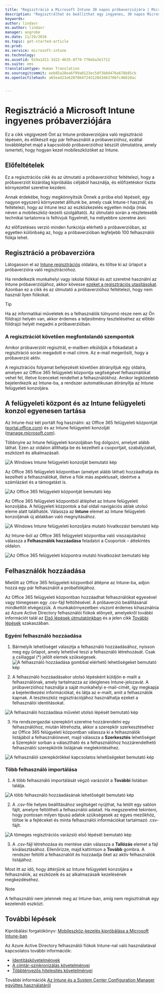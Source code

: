 ```yaml
---
title: "Regisztráció a Microsoft Intune 30 napos próbaverziójára | Microsoft Docs"
description: "Regisztrálhat és beállíthat egy ingyenes, 30 napos Microsoft Intune próbaverziót."
keywords: 
author: lindavr
ms.author: lindavr
manager: angrobe
ms.date: 11/29/2016
ms.topic: get-started-article
ms.prod: 
ms.service: microsoft-intune
ms.technology: 
ms.assetid: 619a1d11-3d22-4635-8f70-770eba3e1712
ms.suite: ems
translationtype: Human Translation
ms.sourcegitcommit: eeb85a28ea6f99a0123ec5df3b0d476a678b85cb
ms.openlocfilehash: a65ead23e62870647245120d1663706fc46810ac


---
```


# <a name="sign-up-for-a-microsoft-intune-free-trial"></a>Regisztráció a Microsoft Intune ingyenes próbaverziójára
Ez a cikk végigvezeti Önt az Intune próbaverziójára való regisztráció lépésein, és előkészít egy pár felhasználót a próbaverzióhoz, ezáltal továbbléphet majd a kapcsolódó próbaverzióhoz készült útmutatóra, amely ismerteti, hogy hogyan kezel mobileszközöket az Intune. <!---or app data when devices are not enrolled in Intune.--->

## <a name="assumptions"></a>Előfeltételek
Ez a regisztrációs cikk és az útmutató a próbaverzióhoz feltételezi, hogy a próbaverziót kizárólag kipróbálás céljából használja, és előfizetéskor tiszta környezettel szeretne kezdeni.

Annak érdekébe, hogy megkönnyítsük Önnek a próba első lépéseit, egy nagyon egyszerű környezetet állítunk be, amely csak Intune-t használ, és feltételezi, hogy az Intune lesz az eszközkezelés egyetlen módja (más néven a mobileszköz-kezelő szolgáltató). Az útmutató során a részletesebb technikai tartalomra is felhívjuk figyelmét, ha mélyebbre szeretne ásni.

Az előfizetéses verzió minden funkciója elérhető a próbaverzióban, az egyetlen különbség az, hogy a próbaverzióban legfeljebb 100 felhasználói fiókja lehet.

## <a name="sign-up-for-your-trial"></a>Regisztráció a próbaverzióra
Látogasson el az [Intune regisztrációs](https://portal.office.com/Signup/Signup.aspx?OfferId=40BE278A-DFD1-470a-9EF7-9F2596EA7FF9&dl=INTUNE_A&ali=1#0%20) oldalára, és töltse ki az űrlapot a próbaverzióra való regisztrációhoz.

Ha rendelkezik munkahelyi vagy iskolai fiókkal és azt szeretné használni az Intune próbaverziójához, akkor kövesse [ezeket a regisztrációs utasításokat](https://docs.microsoft.com/en-us/intune/get-started/start-with-a-paid-subscription-to-microsoft-intune-step-1). Azonban ez a cikk és az útmutató a próbaverzióhoz feltételezi, hogy nem használ ilyen fiókokat.

> [!TIP]
> Ha az informatikai műveletek és a felhasználók túlnyomó része nem az Ön földrajzi helyén van, akkor érdemes a teljesítmény teszteléséhez az előbbi földrajzi helyét megadni a próbaverzióban.

### <a name="post-sign-up-considerations"></a>A regisztrációt követően megfontolandó szempontok
Amikor próbaverziót regisztrál, e-mailben elküldjük a fiókadatait a regisztráció során megadott e-mail címre. Az e-mail megerősíti, hogy a próbaverzió aktív.

A regisztrációs folyamat befejezését követően átirányítjuk egy oldalra, amelyen az Office 365 felügyeleti központja segítségével felhasználókat vehet fel, illetve licenceket rendelhet a felhasználókhoz. Amikor legközelebb bejelentkezik az Intune-ba, a rendszer automatikusan átirányítja az Intune felügyeleti konzoljára.

## <a name="keeping-the-admin-center-and-the-intune-administration-console-straight"></a>A felügyeleti központ és az Intune felügyeleti konzol egyenesen tartása
Az Intune-hoz két portált fog használni: az Office 365 felügyeleti központját ([portal.office.com](https://portal.office.com)) és az Intune felügyeleti konzolját ([manage.microsoft.com](https://manage.microsoft.com)).

Többnyire az Intune felügyeleti konzoljában fog dolgozni, amelyet alább láthat. Ezen az oldalon állíthatja be és kezelheti a csoportjait, szabályzatait, eszközeit és alkalmazásait.

![A Windows Intune felügyeleti konzolját bemutató kép](./media/sign-up/intune-admin-console.png)

Az Office 365 felügyeleti központban (amelyet alább láthat) hozzáadhatja és kezelheti a felhasználókat, illetve a fiók más aspektusait, ideértve a számlázást és a támogatást is.

![Az Office 365 felügyeleti központját bemutató kép](./media/sign-up/office-admin-center.png)

Az Office 365 felügyeleti központból átléphet az Intune felügyeleti konzoljába. A felügyeleti központok a bal oldali navigációs ablak utolsó eleme alatt találhatók. Válassza az **Intune** elemet az Intune felügyeleti konzoljának új ablakban való megnyitásához.

![A Windows Intune felügyeleti konzoljára mutató hivatkozást bemutató kép](./media/sign-up/link-to-intune.png)

Az Intune-ból az Office 365 felügyeleti központba való visszajutáshoz válassza a **Felhasználók hozzáadása** feladatot a Csoportok – áttekintés oldalon.

![Az Office 365 felügyeleti központra mutató hivatkozást bemutató kép](./media/sign-up/task-add-users.png)

## <a name="add-users"></a>Felhasználók hozzáadása
Mielőtt az Office 365 felügyeleti központból átlépne az Intune-ba, adjon hozzá egy pár felhasználót a próbafiókjához.

Az Office 365 felügyeleti központban hozzáadhat felhasználókat egyesével vagy tömegesen egy .csv-fájl feltöltésével. A próbaverzió beállításánál mindkettőt elvégezzük. A munkakörnyezetben viszont érdemes kihasználnia az Azure Active Directory felhasználói fiókok előnyeit, amelyekről további információt talál az [Első lépések útmutatónkban](https://docs.microsoft.com/en-us/intune/get-started/start-with-a-paid-subscription-to-microsoft-intune-step-3) és a jelen cikk [További lépések](#Next-steps) szakaszában.

### <a name="add-an-individual-user"></a>Egyéni felhasználó hozzáadása
1. Bármelyik lehetőséget választja a felhasználó hozzáadásához, nyisson meg egy űrlapot, amely lehetővé teszi a felhasználó létrehozását. Csak a csillaggal (\*) jelölt elemek szükségesek.
![A felhasználó hozzáadása gombbal elérhető lehetőségeket bemutató kép](./media/sign-up/add-user.png)


2.  A felhasználó hozzáadásakor utolsó lépésként küldjön e-mailt a felhasználónak, amely tartalmazza az ideiglenes Intune-jelszavát. A próbaverzióhoz használja a saját munkahelyi e-mail-címét, így megkapja a bejelentkezési információkat, és látja az e-mailt, amit a felhasználók kapnak. A teszteszköz regisztrációjához használhatja ezeket a felhasználói identitásokat.<br/>

 ![A felhasználó hozzáadása művelet utolsó lépését bemutató kép](./media/sign-up/new-user-2.png)

3. Ha rendszergazdai szerepkört szeretne hozzárendelni egy felhasználóhoz, miután létrehozta, akkor a szerepkör szerkesztéséhez az Office 365 felügyeleti központban válassza ki a felhasználók listájából a felhasználónevet, majd válassza a **Szerkesztés** lehetőséget a Szerepkör sorban a választható és a felhasználóhoz hozzárendelhető felhasználói szerepkörök listájának megtekintéséhez.

 ![A felhasználói szerepkörökkel kapcsolatos lehetőségeket bemutató kép](./media/sign-up/change-user-role.png)

### <a name="import-multiple-users"></a>Több felhasználó importálása
1. A több felhasználó importálását végző varázslót a **További** listában találja.

 ![A több felhasználó hozzáadásának lehetőségét bemutató kép](./media/sign-up/add-multiple-users.png)

2. A .csv-file helyes beállításához segítséget nyújthat, ha letölt egy sablon fájlt, amelyre feltöltheti a felhasználói adatait. Ha megszeretné tekinteni, hogy pontosan milyen típusú adatok szükségesek az egyes mezőkhöz, töltse le a fejléceket és minta felhasználói információkat tartalmazó .csv-fájlt.

 ![A tömeges regisztrációs varázsló első lépését bemutató kép](./media/sign-up/bulk-enroll-step-1.png)


3. A .csv-fájl létrehozása és mentése után válassza a **Tallózás** elemet a fájl kiválasztásához. Ellenőrizze, majd kattintson a **Tovább** gombra. A rendszer feltölti a felhasználóit és hozzáadja őket az aktív felhasználók listájához.

Most itt az idő, hogy áttérjünk az Intune felügyeleti konzoljára a felhasználók, az eszközeik és az alkalmazásaik kezelésének megkezdéséhez.

> [!NOTE]
> A felhasználói nem jelennek meg az Intune-ban, amíg nem regisztrálnak egy kezelendő eszközt.

## <a name="next-steps"></a>További lépések
Kipróbálási forgatókönyv: [Mobileszköz-kezelés kipróbálása a Microsoft Intune-ban](mobile-device-management-trial-guide-microsoft-intune.md)

Az Azure Active Directory felhasználói fiókok Intune-nal való használatával kapcsolatos további információk:
- [Identitáskövetelmények](https://docs.microsoft.com/en-us/active-directory/active-directory-hybrid-identity-design-considerations-overview#design-considerations-overview)
- [A címtár-szinkronizálás követelményei](https://docs.microsoft.com/en-us/active-directory/active-directory-hybrid-identity-design-considerations-directory-sync-requirements)
- [Többtényezős hitelesítés követelményei](https://docs.microsoft.com/en-us/active-directory/active-directory-hybrid-identity-design-considerations-multifactor-auth-requirements)

További információk [Az Intune és a System Center Configuration Manager együttes használatáról](https://docs.microsoft.com/en-us/sccm/mdm/understand/hybrid-mobile-device-management)



<!--HONumber=Dec16_HO2-->


